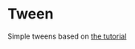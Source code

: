 # Tween

Simple tweens based on [the tutorial](https://www.youtube.com/playlist?list=PLkEZWD8wbltlSS_d_7tx_H_FBNVro8918)